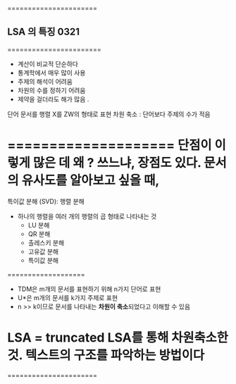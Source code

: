 ======================
## LSA 의 특징 0321
=======================

- 계산이 비교적 단순하다
- 통계학에서 매우 많이 사용
- 주제의 해석이 어려움 
- 차원의 수를 정하기 어려움
- 제약을 걸더라도 해가 많음 . 

단어 문서를 행렬 X를 ZW의 형태로 표현 
차원 축소 : 단어보다 주제의 수가 적음

====================
단점이 이렇게 많은 데 왜 ? 쓰느냐, 장점도 있다. 문서의 유사도를 알아보고 싶을 때, 
==============

특이값 분해 (SVD): 행렬 분해 

- 하나의 행렬을 여러 개의 행렬의 곱 형태로 나타내는 것
    - LU 분해
    - QR 분해 
    - 촐레스키 분해
    - 고유값 분해
    - 특이값 분해 

===================
* TDM은 m개의 문서를 표현하기 위해 n가지 단어로 표현
* U*은 m개의 문서를 k가지 주제로 표현
* n >> k이므로 문서를 나타내는 **차원이 축소**되었다고 이해할 수 있음 

# **LSA = truncated LSA를 통해 차원축소한 것. 텍스트의 구조를 파악하는 방법이다** 
======================

